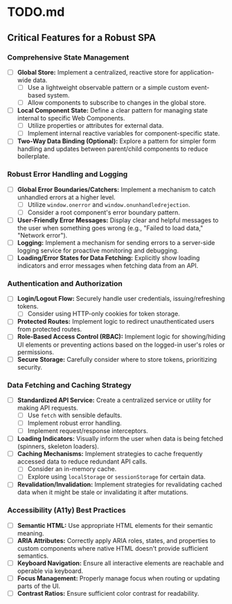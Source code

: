 # TODO.md

## Critical Features for a Robust SPA

### Comprehensive State Management
- [ ] **Global Store:** Implement a centralized, reactive store for application-wide data.
  - [ ] Use a lightweight observable pattern or a simple custom event-based system.
  - [ ] Allow components to subscribe to changes in the global store.
- [ ] **Local Component State:** Define a clear pattern for managing state internal to specific Web Components.
  - [ ] Utilize properties or attributes for external data.
  - [ ] Implement internal reactive variables for component-specific state.
- [ ] **Two-Way Data Binding (Optional):** Explore a pattern for simpler form handling and updates between parent/child components to reduce boilerplate.

### Robust Error Handling and Logging
- [ ] **Global Error Boundaries/Catchers:** Implement a mechanism to catch unhandled errors at a higher level.
  - [ ] Utilize `window.onerror` and `window.onunhandledrejection`.
  - [ ] Consider a root component's error boundary pattern.
- [ ] **User-Friendly Error Messages:** Display clear and helpful messages to the user when something goes wrong (e.g., "Failed to load data," "Network error").
- [ ] **Logging:** Implement a mechanism for sending errors to a server-side logging service for proactive monitoring and debugging.
- [ ] **Loading/Error States for Data Fetching:** Explicitly show loading indicators and error messages when fetching data from an API.

### Authentication and Authorization
- [ ] **Login/Logout Flow:** Securely handle user credentials, issuing/refreshing tokens.
  - [ ] Consider using HTTP-only cookies for token storage.
- [ ] **Protected Routes:** Implement logic to redirect unauthenticated users from protected routes.
- [ ] **Role-Based Access Control (RBAC):** Implement logic for showing/hiding UI elements or preventing actions based on the logged-in user's roles or permissions.
- [ ] **Secure Storage:** Carefully consider where to store tokens, prioritizing security.

### Data Fetching and Caching Strategy
- [ ] **Standardized API Service:** Create a centralized service or utility for making API requests.
  - [ ] Use `fetch` with sensible defaults.
  - [ ] Implement robust error handling.
  - [ ] Implement request/response interceptors.
- [ ] **Loading Indicators:** Visually inform the user when data is being fetched (spinners, skeleton loaders).
- [ ] **Caching Mechanisms:** Implement strategies to cache frequently accessed data to reduce redundant API calls.
  - [ ] Consider an in-memory cache.
  - [ ] Explore using `localStorage` or `sessionStorage` for certain data.
- [ ] **Revalidation/Invalidation:** Implement strategies for revalidating cached data when it might be stale or invalidating it after mutations.

### Accessibility (A11y) Best Practices
- [ ] **Semantic HTML:** Use appropriate HTML elements for their semantic meaning.
- [ ] **ARIA Attributes:** Correctly apply ARIA roles, states, and properties to custom components where native HTML doesn't provide sufficient semantics.
- [ ] **Keyboard Navigation:** Ensure all interactive elements are reachable and operable via keyboard.
- [ ] **Focus Management:** Properly manage focus when routing or updating parts of the UI.
- [ ] **Contrast Ratios:** Ensure sufficient color contrast for readability.
